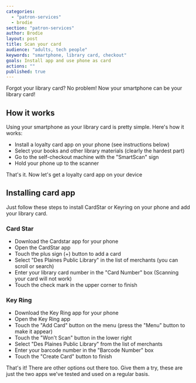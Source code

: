 ```yaml
---
categories: 
  - "patron-services"
  - brodie
section: "patron-services"
author: Brodie
layout: post
title: Scan your card
audience: "adults, tech people"
keywords: "smartphone, library card, checkout"
goals: Install app and use phone as card
actions: ""
published: true
---
```


Forgot your library card? No problem! Now your smartphone can be your library card!

## How it works
Using your smartphone as your library card is pretty simple. Here's how it works:

- Install a loyalty card app on your phone (see instructions below)
- Select your books and other library materials (clearly the hardest part)
- Go to the self-checkout machine with the "SmartScan" sign
- Hold your phone up to the scanner

That's it. Now let's get a loyalty card app on your device

## Installing card app

Just follow these steps to install CardStar or Keyring on your phone and add your library card.

### Card Star

- Download the Cardstar app for your phone
- Open the CardStar app
- Touch the plus sign (+) button to add a card
- Select "Des Plaines Public Library" in the list of merchants (you can scroll or search)
- Enter your library card number in the "Card Number" box (Scanning your card will not work)
- Touch the check mark in the upper corner to finish

### Key Ring

- Download the Key Ring app for your phone
- Open the Key Ring app
- Touch the "Add Card" button on the menu (press the "Menu" button to make it appear)
- Touch the "Won't Scan" button in the lower right
- Select "Des Plaines Public Library" from the list of merchants
- Enter your barcode number in the "Barcode Number" box
- Touch the "Create Card" button to finish

That's it! There are other options out there too. Give them a try, these are just the two apps we've tested and used on a regular basis.